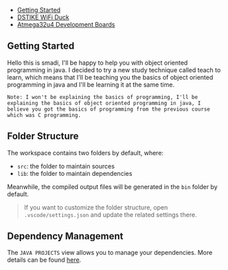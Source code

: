 + [Getting Started ](#Getting-Started)
+ [DSTIKE WiFi Duck](#dstike-wifi-duck)
+ [Atmega32u4 Development Boards](#atmega32u4-development-boards)



## Getting Started

Hello this is smadi, I'll be happy to help you with object oriented programming in java.
I decided to try a new study technique called teach to learn, which means that I'll be teaching you the basics of object oriented programming in java and I'll be learning it at the same time.
```
Note: I won't be explaining the basics of programming, I'll be explaining the basics of object oriented programming in java, I believe you got the basics of programming from the previous course which was C programming.
```

## Folder Structure

The workspace contains two folders by default, where:

- `src`: the folder to maintain sources
- `lib`: the folder to maintain dependencies

Meanwhile, the compiled output files will be generated in the `bin` folder by default.

> If you want to customize the folder structure, open `.vscode/settings.json` and update the related settings there.

## Dependency Management

The `JAVA PROJECTS` view allows you to manage your dependencies. More details can be found [here](https://github.com/microsoft/vscode-java-dependency#manage-dependencies).
